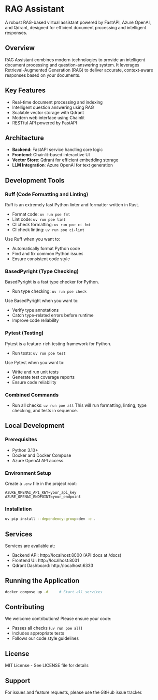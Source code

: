 # RAG Assistant

A robust RAG-based virtual assistant powered by FastAPI, Azure OpenAI, and Qdrant, designed for efficient document processing and intelligent responses.

## Overview

RAG Assistant combines modern technologies to provide an intelligent document processing and question-answering system. It leverages Retrieval-Augmented Generation (RAG) to deliver accurate, context-aware responses based on your documents.

## Key Features

- Real-time document processing and indexing
- Intelligent question answering using RAG
- Scalable vector storage with Qdrant
- Modern web interface using Chainlit
- RESTful API powered by FastAPI

## Architecture

- **Backend**: FastAPI service handling core logic
- **Frontend**: Chainlit-based interactive UI
- **Vector Store**: Qdrant for efficient embedding storage
- **LLM Integration**: Azure OpenAI for text generation

## Development Tools

### Ruff (Code Formatting and Linting)
Ruff is an extremely fast Python linter and formatter written in Rust.

- Format code: `uv run poe fmt`
- Lint code: `uv run poe lint`
- CI check formatting: `uv run poe ci-fmt`
- CI check linting: `uv run poe ci-lint`

Use Ruff when you want to:
- Automatically format Python code
- Find and fix common Python issues
- Ensure consistent code style

### BasedPyright (Type Checking)
BasedPyright is a fast type checker for Python.

- Run type checking: `uv run poe check`

Use BasedPyright when you want to:
- Verify type annotations
- Catch type-related errors before runtime
- Improve code reliability

### Pytest (Testing)
Pytest is a feature-rich testing framework for Python.

- Run tests: `uv run poe test`

Use Pytest when you want to:
- Write and run unit tests
- Generate test coverage reports
- Ensure code reliability

### Combined Commands
- Run all checks: `uv run poe all`
  This will run formatting, linting, type checking, and tests in sequence.

## Local Development

### Prerequisites

- Python 3.10+
- Docker and Docker Compose
- Azure OpenAI API access

### Environment Setup

Create a `.env` file in the project root:

```env
AZURE_OPENAI_API_KEY=your_api_key
AZURE_OPENAI_ENDPOINT=your_endpoint
```

### Installation

```bash
uv pip install --dependency-group=dev -e .
```

## Services

Services are available at:
- Backend API: http://localhost:8000 (API docs at /docs)
- Frontend UI: http://localhost:8001
- Qdrant Dashboard: http://localhost:6333

## Running the Application

```bash
docker compose up -d     # Start all services
```

## Contributing

We welcome contributions! Please ensure your code:
- Passes all checks (`uv run poe all`)
- Includes appropriate tests
- Follows our code style guidelines

## License

MIT License - See LICENSE file for details

## Support

For issues and feature requests, please use the GitHub issue tracker.